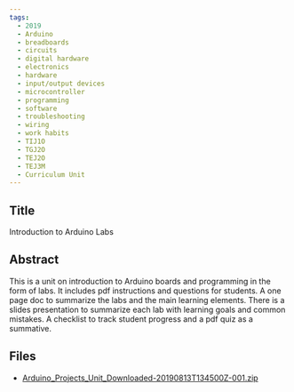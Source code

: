 ```yaml
---
tags:
  - 2019
  - Arduino
  - breadboards
  - circuits
  - digital hardware
  - electronics
  - hardware
  - input/output devices
  - microcontroller
  - programming
  - software
  - troubleshooting
  - wiring
  - work habits
  - TIJ1O
  - TGJ2O
  - TEJ2O
  - TEJ3M
  - Curriculum Unit
---
```

    
## Title

Introduction to Arduino Labs

## Abstract

This is a unit on introduction to Arduino boards and programming in the form of labs. It includes pdf instructions and questions for students. A one page doc to summarize the labs and the main learning elements. There is a slides presentation to summarize each lab with learning goals and common mistakes. A checklist to track student progress and a pdf quiz as a summative. 

## Files

- [Arduino_Projects_Unit_Downloaded-20190813T134500Z-001.zip](https://www.russellgordon.ca/acse/cemc-cse-resources/resources/2019/Roma_Uniat/Arduino_Projects_Unit_Downloaded-20190813T134500Z-001.zip)
